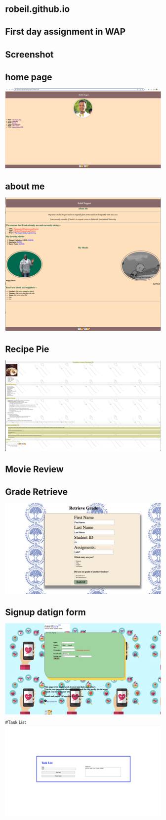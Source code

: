 # robeil.github.io

# First day assignment in WAP

# Screenshot
# home page
![](https://github.com/robeil/robeil.github.io/blob/main/Screen%20Shot%202022-04-26%20at%206.09.41%20PM.png)
# about me
![](https://github.com/robeil/robeil.github.io/blob/main/Screen%20Shot%202022-04-27%20at%2011.34.05%20AM.png)
# Recipe Pie
![](https://github.com/robeil/robeil.github.io/blob/main/Screen%20Shot%202022-04-27%20at%2011.39.39%20AM.png)
# Movie Review

# Grade Retrieve
![](https://github.com/robeil/robeil.github.io/blob/main/gradingform.png)


# Signup datign form 
![](https://github.com/robeil/robeil.github.io/blob/main/datingform.png)

#Task List
![](https://github.com/robeil/robeil.github.io/blob/main/taskListApp/Screen%20Shot%202022-04-29%20at%2010.26.32%20PM.png)
